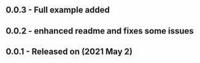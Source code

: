 ## 0.0.3 - Full example added

## 0.0.2 - enhanced readme and fixes some issues

## 0.0.1 - Released on (2021 May 2)
